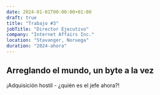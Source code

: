 ```yaml
---
date: 2024-01-01T00:00:00+01:00
draft: true
title: "Trabajo #3"
jobTitle: "Director Ejecutivo"
company: "Internet Affairs Inc."
location: "Stavanger, Noruega"
duration: "2024-ahora"
---
```

## Arreglando el mundo, un byte a la vez

¡Adquisición hostil - ¿quién es el jefe ahora?!